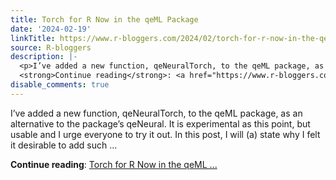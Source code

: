 ```yaml
---
title: Torch for R Now in the qeML Package
date: '2024-02-19'
linkTitle: https://www.r-bloggers.com/2024/02/torch-for-r-now-in-the-qeml-package/
source: R-bloggers
description: |-
  <p>I’ve added a new function, qeNeuralTorch, to the qeML package, as an alternative to the package’s qeNeural. It is experimental as this point, but usable and I urge everyone to try it out. In this post, I will (a) state why I felt it desirable to add such ...</p>
  <strong>Continue reading</strong>: <a href="https://www.r-bloggers.com/2024/02/torch-for-r-now-in-the-qeml-package/">Torch for R Now in the qeML ...
disable_comments: true
---
```

<p>I’ve added a new function, qeNeuralTorch, to the qeML package, as an alternative to the package’s qeNeural. It is experimental as this point, but usable and I urge everyone to try it out. In this post, I will (a) state why I felt it desirable to add such ...</p>
<strong>Continue reading</strong>: <a href="https://www.r-bloggers.com/2024/02/torch-for-r-now-in-the-qeml-package/">Torch for R Now in the qeML ...
